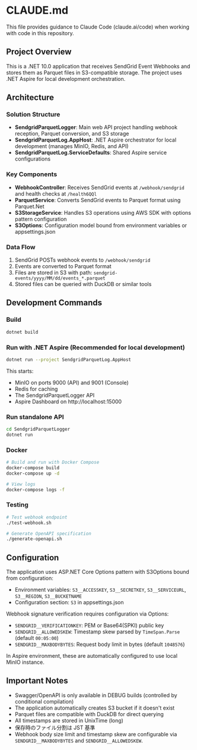 # CLAUDE.md

This file provides guidance to Claude Code (claude.ai/code) when working with code in this repository.

## Project Overview

This is a .NET 10.0 application that receives SendGrid Event Webhooks and stores them as Parquet files in S3-compatible storage. The project uses .NET Aspire for local development orchestration.

## Architecture

### Solution Structure
- **SendgridParquetLogger**: Main web API project handling webhook reception, Parquet conversion, and S3 storage
- **SendgridParquetLog.AppHost**: .NET Aspire orchestrator for local development (manages MinIO, Redis, and API)
- **SendgridParquetLog.ServiceDefaults**: Shared Aspire service configurations

### Key Components
- **WebhookController**: Receives SendGrid events at `/webhook/sendgrid` and health checks at `/health6QQl`
- **ParquetService**: Converts SendGrid events to Parquet format using Parquet.Net
- **S3StorageService**: Handles S3 operations using AWS SDK with options pattern configuration
- **S3Options**: Configuration model bound from environment variables or appsettings.json

### Data Flow
1. SendGrid POSTs webhook events to `/webhook/sendgrid`
2. Events are converted to Parquet format
3. Files are stored in S3 with path: `sendgrid-events/yyyy/MM/dd/events_*.parquet`
4. Stored files can be queried with DuckDB or similar tools

## Development Commands

### Build
```bash
dotnet build
```

### Run with .NET Aspire (Recommended for local development)
```bash
dotnet run --project SendgridParquetLog.AppHost
```
This starts:
- MinIO on ports 9000 (API) and 9001 (Console)
- Redis for caching
- The SendgridParquetLogger API
- Aspire Dashboard on http://localhost:15000

### Run standalone API
```bash
cd SendgridParquetLogger
dotnet run
```

### Docker
```bash
# Build and run with Docker Compose
docker-compose build
docker-compose up -d

# View logs
docker-compose logs -f
```

### Testing
```bash
# Test webhook endpoint
./test-webhook.sh

# Generate OpenAPI specification
./generate-openapi.sh
```

## Configuration

The application uses ASP.NET Core Options pattern with S3Options bound from configuration:
- Environment variables: `S3__ACCESSKEY`, `S3__SECRETKEY`, `S3__SERVICEURL`, `S3__REGION`, `S3__BUCKETNAME`
- Configuration section: `S3` in appsettings.json

Webhook signature verification requires configuration via Options:
- `SENDGRID__VERIFICATIONKEY`: PEM or Base64(SPKI) public key
- `SENDGRID__ALLOWEDSKEW`: Timestamp skew parsed by `TimeSpan.Parse` (default `00:05:00`)
- `SENDGRID__MAXBODYBYTES`: Request body limit in bytes (default `1048576`)

In Aspire environment, these are automatically configured to use local MinIO instance.

## Important Notes

- Swagger/OpenAPI is only available in DEBUG builds (controlled by conditional compilation)
- The application automatically creates S3 bucket if it doesn't exist
- Parquet files are compatible with DuckDB for direct querying
- All timestamps are stored in UnixTime (long)
- 保存時のファイル分割は JST 基準
 - Webhook body size limit and timestamp skew are configurable via `SENDGRID__MAXBODYBYTES` and `SENDGRID__ALLOWEDSKEW`.
